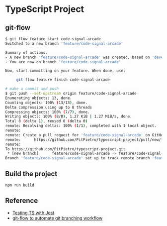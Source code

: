# TypeScript Project

## git-flow

```bash
$ git flow feature start code-signal-arcade
Switched to a new branch 'feature/code-signal-arcade'

Summary of actions:
- A new branch 'feature/code-signal-arcade' was created, based on 'develop'
- You are now on branch 'feature/code-signal-arcade'

Now, start committing on your feature. When done, use:

     git flow feature finish code-signal-arcade

# make a commit and push
$ git push --set-upstream origin feature/code-signal-arcade
Enumerating objects: 13, done.
Counting objects: 100% (13/13), done.
Delta compression using up to 8 threads
Compressing objects: 100% (7/7), done.
Writing objects: 100% (8/8), 1.27 KiB | 1.27 MiB/s, done.
Total 8 (delta 1), reused 0 (delta 0)
remote: Resolving deltas: 100% (1/1), completed with 1 local object.
remote: 
remote: Create a pull request for 'feature/code-signal-arcade' on GitHub by visiting:
remote:      https://github.com/PitPietro/typescript-project/pull/new/feature/code-signal-arcade
remote: 
To https://github.com/PitPietro/typescript-project.git
 * [new branch]      feature/code-signal-arcade -> feature/code-signal-arcade
Branch 'feature/code-signal-arcade' set up to track remote branch 'feature/code-signal-arcade' from 'origin'.
```

## Build the project
```bash
npm run build
```

## Reference
- [Testing TS with Jest](https://itnext.io/testing-with-jest-in-typescript-cc1cd0095421)
- [git-flow to automate git branching workflow](https://jeffkreeftmeijer.com/git-flow/)
